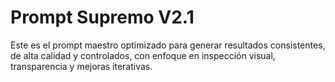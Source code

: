 # Prompt Supremo V2.1

Este es el prompt maestro optimizado para generar resultados consistentes, de alta calidad y controlados, con enfoque en inspección visual, transparencia y mejoras iterativas.
